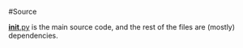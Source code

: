 #Source

[__init__.py](./__init__.py) is the main source code, and the rest of the files are (mostly) dependencies.